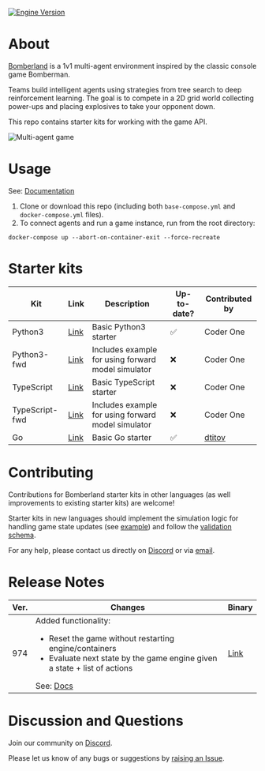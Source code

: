 [![Engine Version](https://img.shields.io/badge/engine%20ver.-974-blue)](#release-notes)

# About

[Bomberland](ttps://www.gocoder.one/bomberland?s=gh) is a 1v1 multi-agent environment inspired by the classic console game Bomberman.

Teams build intelligent agents using strategies from tree search to deep reinforcement learning. The goal is to compete in a 2D grid world collecting power-ups and placing explosives to take your opponent down.


This repo contains starter kits for working with the game API.

![Multi-agent game](https://uploads-ssl.webflow.com/5ed1e873ef82ae197179be22/6147ebda75e04416d37dad06_bomberland.gif)

# Usage

See: [Documentation](https://www.gocoder.one/docs?s=gh)

1. Clone or download this repo (including both `base-compose.yml` and `docker-compose.yml` files).
1. To connect agents and run a game instance, run from the root directory:

```
docker-compose up --abort-on-container-exit --force-recreate
```

# Starter kits
| Kit | Link | Description | Up-to-date? | Contributed by |
| --- | --- | --- | --- | --- |
| Python3 | [Link](https://github.com/CoderOneHQ/starter-kits/tree/master/python3) | Basic Python3 starter | ✅ | Coder One |
| Python3-fwd | [Link](https://github.com/CoderOneHQ/starter-kits/tree/master/python3) | Includes example for using forward model simulator | ❌ | Coder One |
| TypeScript | [Link](https://github.com/CoderOneHQ/starter-kits/tree/master/typescript) | Basic TypeScript starter | ❌ | Coder One |
| TypeScript-fwd | [Link](https://github.com/CoderOneHQ/starter-kits/tree/master/typescript) | Includes example for using forward model simulator | ❌ | Coder One |
Go | [Link](https://github.com/CoderOneHQ/bomberland/tree/master/go) | Basic Go starter | ✅ | [dtitov](https://github.com/dtitov)

# Contributing
Contributions for Bomberland starter kits in other languages (as well improvements to existing starter kits) are welcome!

Starter kits in new languages should implement the simulation logic for handling game state updates (see [example](https://github.com/CoderOneHQ/starter-kits/blob/master/python3/game_state.py)) and follow the [validation schema](https://github.com/CoderOneHQ/starter-kits/blob/master/validation.schema.json).

For any help, please contact us directly on [Discord](https://discord.gg/NkfgvRN) or via [email](mailto:humans@gocoder.one).

# Release Notes
| Ver. | Changes | Binary |
| --- | --- | --- |
| 974 | Added functionality: <ul><li>Reset the game without restarting engine/containers</li><li>Evaluate next state by the game engine given a state + list of actions</li></ul> See: [Docs](https://gocoder.one/docs/api-reference#-administrator-api?s=gh) | [Link](https://github.com/CoderOneHQ/bomberland/releases/tag/build-974)

# Discussion and Questions

Join our community on [Discord](https://discord.gg/NkfgvRN).

Please let us know of any bugs or suggestions by [raising an Issue](https://github.com/CoderOneHQ/starter-kits/issues).